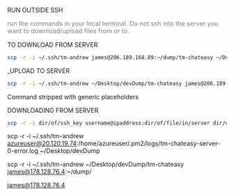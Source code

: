 
RUN OUTSIDE SSH 
<p style="font-size:0.9rem; color:grey;">run the commands in your local terminal. Do not ssh into the server you want to download/upload files from or to.</p>

TO DOWNLOAD FROM SERVER
```` bash
scp -r -i ~/.ssh/tm-andrew james@206.189.168.89:~/dump/tm-chateasy ~/Desktop/devDump
````

  
_UPLOAD TO SERVER  
``` bash
scp -r -i ~/.ssh/tm-andrew ~/Desktop/devDump/tm-chateasy james@206.189.168.89:~/dump/
```



Command stripped with generic placeholders

DOWNLOADING FROM SERVER
```bash
scp -r -i dir/of/ssh_key username@ipaddress:dir/of/file/in/server dir/of/local
```





scp -r -i ~/.ssh/tm-andrew azureuser@20.120.19.74:/home/azureuser/.pm2/logs/tm-chateasy-server-0-error.log ~/Desktop/devDump

scp -r -i ~/.ssh/tm-andrew ~/Desktop/devDump/tm-chateasy james@178.128.76.4:~/dump/

[james@178.128.76.4](mailto:james@178.128.76.4)